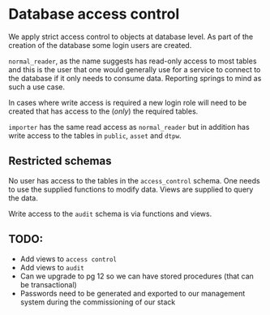 Database access control
=======================

We apply strict access control to objects at database level.  As part of the creation of the database some login users are created.

`normal_reader`, as the name suggests has read-only access to most tables and this is the user that one would generally use for a service to connect to the database if it only needs to consume data. Reporting springs to mind as such a use case.

In cases where write access is required a new login role will need to be created that has access to the (*only*) the required tables.

`importer` has the same read access as `normal_reader` but in addition has write access to the tables in `public`, `asset` and `dtpw`.    

Restricted schemas
------------------
No user has access to the tables in the `access_control` schema. One needs to use the supplied functions to modify data. Views are supplied to query the data.

Write access to the `audit` schema is via functions and views.

TODO: 
-----
* Add views to `access control`
* Add views to `audit`
* Can we upgrade to pg 12 so we can have stored procedures (that can be transactional)
* Passwords need to be generated and exported to our management system during the commissioning of our stack
